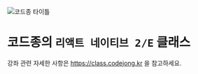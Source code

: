 ![코드종 타이틀](https://class.codejong.kr/uploads/default/original/1X/0084acd9aaac69f028deace52312747ca0d07f26.png)
# 코드종의 `리액트 네이티브 2/E` 클래스
강좌 관련 자세한 사항은 https://class.codejong.kr 을 참고하세요.
